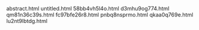 abstract.html
untitled.html
58bb4vh5l4o.html
d3mhu9og774.html
qm81n36c39s.html
fc97bfe26r8.html
pnbq8nsprmo.html
qkaa0q769e.html
lu2nt9lbtdg.html